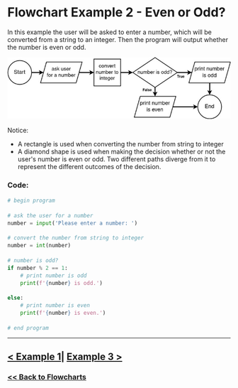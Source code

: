 # Flowchart Example 2 - Even or Odd?

In this example the user will be asked to enter a number, which will be converted from a string to an integer. Then the program will output whether the number is even or odd.

![Flowchart Example 2](./flowchart_images/flowchart_example_2.jpg)

Notice:

- A rectangle is used when converting the number from string to integer
- A diamond shape is used when making the decision whether or not the user's number is even or odd. Two different paths diverge from it to represent the different outcomes of the decision.

### Code:

```python
# begin program

# ask the user for a number
number = input('Please enter a number: ')

# convert the number from string to integer
number = int(number)

# number is odd?
if number % 2 == 1:
    # print number is odd
    print(f'{number} is odd.')

else:
    # print number is even
    print(f'{number} is even.')

# end program
```

---

## [< Example 1](./flowchart_example_1.md)| [Example 3 >](./flowchart_example_3.md)

### [<< Back to Flowcharts](/docs/flowcharts/)
